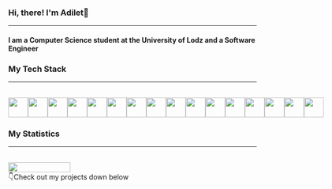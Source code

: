 ### Hi, there! I'm Adilet👋
---
#### I am a Computer Science student at the University of Lodz and a Software Engineer

### My Tech Stack
---
<br>

<div style="
            display: flex;
            justify-content: space-evenly;"
>
    <img src=https://user-images.githubusercontent.com/25181517/183423507-c056a6f9-1ba8-4312-a350-19bcbc5a8697.png height=40>
    <img style="color: 'white'" src=https://user-images.githubusercontent.com/25181517/183423775-2276e25d-d43d-4e58-890b-edbc88e915f7.png height=40>
    <img src=https://user-images.githubusercontent.com/25181517/117447155-6a868a00-af3d-11eb-9cfe-245df15c9f3f.png height=40>
    <img src=https://user-images.githubusercontent.com/25181517/192106073-90fffafe-3562-4ff9-a37e-c77a2da0ff58.png height=40>
    <img src=https://user-images.githubusercontent.com/25181517/192158606-7c2ef6bd-6e04-47cf-b5bc-da2797cb5bda.png height=40>
    <img src=https://user-images.githubusercontent.com/25181517/192158954-f88b5814-d510-4564-b285-dff7d6400dad.png height=40>
    <img src=https://user-images.githubusercontent.com/25181517/183898674-75a4a1b1-f960-4ea9-abcb-637170a00a75.png height=40>
    <img src=https://user-images.githubusercontent.com/25181517/117208740-bfb78400-adf5-11eb-97bb-09072b6bedfc.png height=40>
    <img src=https://user-images.githubusercontent.com/25181517/183896128-ec99105a-ec1a-4d85-b08b-1aa1620b2046.png height=40>
    <img src=https://user-images.githubusercontent.com/25181517/182884177-d48a8579-2cd0-447a-b9a6-ffc7cb02560e.png height=40>
    <img src=https://user-images.githubusercontent.com/25181517/192108372-f71d70ac-7ae6-4c0d-8395-51d8870c2ef0.png height=40>
    <img src=https://user-images.githubusercontent.com/25181517/183914128-3fc88b4a-4ac1-40e6-9443-9a30182379b7.png height=40>
    <img src=https://user-images.githubusercontent.com/25181517/192108891-d86b6220-e232-423a-bf5f-90903e6887c3.png height=40>
            <img src=https://img.icons8.com/?size=512&id=84280&format=png height=40>
            <img src=https://cdn.worldvectorlogo.com/logos/aws-rds.svg height=40>
            <img src=https://user-images.githubusercontent.com/25181517/183897015-94a058a6-b86e-4e42-a37f-bf92061753e5.png height=40>
</div>

### My Statistics
---
<br>
<div style="display: flex; justify-content: space-between">
<img width="50%" src="https://github-readme-streak-stats.herokuapp.com/?user=AdiletBaimyrza&theme=dark&hide_border=true" />
</div>
👇Check out my projects down below 
